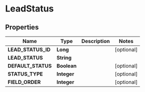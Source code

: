 
# LeadStatus

## Properties
Name | Type | Description | Notes
------------ | ------------- | ------------- | -------------
**LEAD_STATUS_ID** | **Long** |  |  [optional]
**LEAD_STATUS** | **String** |  | 
**DEFAULT_STATUS** | **Boolean** |  |  [optional]
**STATUS_TYPE** | **Integer** |  |  [optional]
**FIELD_ORDER** | **Integer** |  |  [optional]



